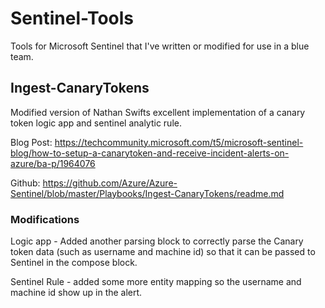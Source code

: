 # Sentinel-Tools

Tools for Microsoft Sentinel that I've written or modified for use in a blue team.


## Ingest-CanaryTokens

Modified version of Nathan Swifts excellent implementation of a canary token logic app and sentinel analytic rule.

Blog Post: https://techcommunity.microsoft.com/t5/microsoft-sentinel-blog/how-to-setup-a-canarytoken-and-receive-incident-alerts-on-azure/ba-p/1964076

Github: https://github.com/Azure/Azure-Sentinel/blob/master/Playbooks/Ingest-CanaryTokens/readme.md

### Modifications

Logic app - Added another parsing block to correctly parse the Canary token data (such as username and machine id) so that it can be passed to Sentinel in the compose block.

Sentinel Rule - added some more entity mapping so the username and machine id show up in the alert.



